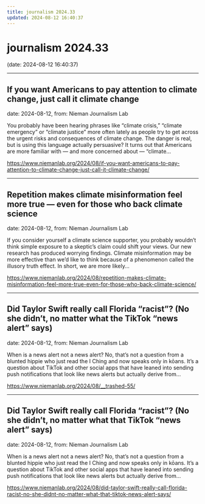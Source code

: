 ```yaml
---
title: journalism 2024.33
updated: 2024-08-12 16:40:37
---
```


# journalism 2024.33

(date: 2024-08-12 16:40:37)

---

## If you want Americans to pay attention to climate change, just call it climate change

date: 2024-08-12, from: Nieman Journalism Lab

You probably have been hearing phrases like “climate crisis,” “climate emergency” or “climate justice” more often lately as people try to get across the urgent risks and consequences of climate change. The danger is real, but is using this language actually persuasive? It turns out that Americans are more familiar with — and more concerned about — &#8220;climate... 

<https://www.niemanlab.org/2024/08/if-you-want-americans-to-pay-attention-to-climate-change-just-call-it-climate-change/>

---

## Repetition makes climate misinformation feel more true — even for those who back climate science

date: 2024-08-12, from: Nieman Journalism Lab

If you consider yourself a climate science supporter, you probably wouldn&#8217;t think simple exposure to a skeptic&#8217;s claim could shift your views. Our new research has produced worrying findings. Climate misinformation may be more effective than we&#8217;d like to think because of a phenomenon called the illusory truth effect. In short, we are more likely... 

<https://www.niemanlab.org/2024/08/repetition-makes-climate-misinformation-feel-more-true-even-for-those-who-back-climate-science/>

---

## Did Taylor Swift really call Florida “racist”? (No she didn’t, no matter what the TikTok “news alert” says)

date: 2024-08-12, from: Nieman Journalism Lab

When is a news alert not a news alert? No, that&#8217;s not a question from a blunted hippie who just read the I Ching and now speaks only in kōans. It&#8217;s a question about TikTok and other social apps that have leaned into sending push notifications that look like news alerts but actually derive from... 

<https://www.niemanlab.org/2024/08/__trashed-55/>

---

## Did Taylor Swift really call Florida “racist”? (No she didn’t, no matter what that TikTok “news alert” says)

date: 2024-08-12, from: Nieman Journalism Lab

When is a news alert not a news alert? No, that&#8217;s not a question from a blunted hippie who just read the I Ching and now speaks only in kōans. It&#8217;s a question about TikTok and other social apps that have leaned into sending push notifications that look like news alerts but actually derive from... 

<https://www.niemanlab.org/2024/08/did-taylor-swift-really-call-florida-racist-no-she-didnt-no-matter-what-that-tiktok-news-alert-says/>

